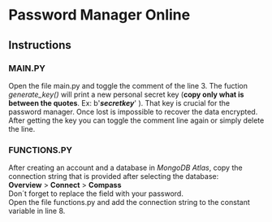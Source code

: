 # Password Manager Online

## Instructions
### MAIN.PY 
Open the file main.py and toggle the comment of the line 3.
The fuction _generate_key()_ will print a new personal secret key (**copy only what is between the quotes**. Ex: b'___secretkey___' ).
That key is crucial for the password manager. Once lost is impossible to recover the data encrypted.
After getting the key you can toggle the comment line again or simply delete the line.

### FUNCTIONS.PY
After creating an account and a database in _MongoDB Atlas_, copy the connection string that is provided after selecting the database: <br>
**Overview** > **Connect** > **Compass** <br>
Don´t forget to replace the field _<password>_ with your password. <br>
Open the file functions.py and add the connection string to the constant variable in line 8.
